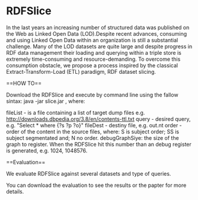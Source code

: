 <h1>RDFSlice</h1>

In the last years an increasing number of structured data was published on the Web as Linked Open Data (LOD).Despite recent advances, consuming and using Linked Open Data within an organization is still a substantial challenge. Many of the LOD datasets are quite large and despite progress in RDF data management their loading and querying within a triple store is extremely time-consuming and resource-demanding. To overcome this consumption obstacle, we propose a process inspired by the classical Extract-Transform-Load (ETL) paradigm, RDF dataset slicing.

==HOW TO==

Download the RDFSlice and execute by command line using the fallow sintax: java -jar slice.jar <fileList> <query> <fileDest> <order> <debugGraphSize>, where:

fileList - is a file containing a list of target dump files e.g. http://downloads.dbpedia.org/3.8/en/contents-ttl.txt
query - desired query, e.g. "Select * where {?s ?p ?o}"
fileDest - destiny file, e.g. out.nt
order - order of the content in the source files, where: S is subject order; SS is subject segmentated and; N no order.
debugGraphSiye: the size of the graph to register. When the RDFSlice hit this number than an debug register is generated, e.g. 1024, 1048576.

==Evaluation==

We evaluate RDFSlice against several datasets and type of queries.

You can download the evaluation to see the results or the papter for more details.

